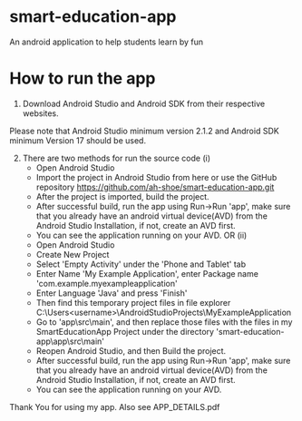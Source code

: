 # smart-education-app
An android application to help students learn by fun

# How to run the app

1. Download Android Studio and Android SDK from their respective websites.

Please note that Android Studio minimum version 2.1.2 and  Android SDK minimum Version 17 should be used.

2. There are two methods for run the source code
(i)
    - Open Android Studio
    - Import the project in Android Studio from here or use the GitHub repository https://github.com/ah-shoe/smart-education-app.git
    - After the project is imported, build the project.
    - After successful build, run the app using Run->Run 'app', make sure that you already have an android virtual device(AVD) from the Android Studio Installation, if not, create an AVD first.
    - You can see the application running on your AVD.
OR
(ii)
    - Open Android Studio
    - Create New Project
    - Select 'Empty Activity' under the 'Phone and Tablet' tab
    - Enter Name 'My Example Application', enter Package name 'com.example.myexampleapplication'
    - Enter Language 'Java' and press 'Finish'
    - Then find this temporary project files in file explorer C:\Users\<username>\AndroidStudioProjects\MyExampleApplication
    - Go to 'app\src\main', and then replace those files with the files in my SmartEducationApp Project under the directory 'smart-education-app\app\src\main\'
    - Reopen Android Studio, and then Build the project.
    - After successful build, run the app using Run->Run 'app', make sure that you already have an android virtual device(AVD) from the Android Studio Installation, if not, create an AVD first.
    - You can see the application running on your AVD.

Thank You for using my app.
Also see APP_DETAILS.pdf